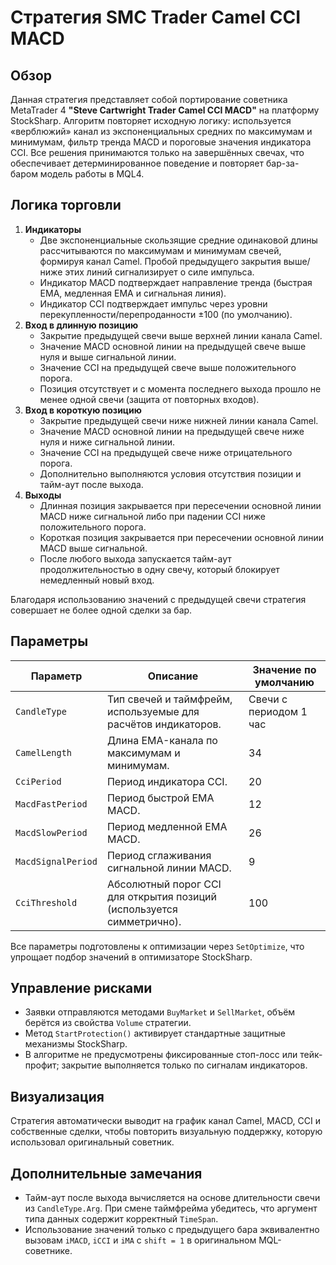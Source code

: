 # Стратегия SMC Trader Camel CCI MACD

## Обзор

Данная стратегия представляет собой портирование советника MetaTrader 4 **"Steve Cartwright Trader Camel CCI MACD"** на платформу StockSharp.
Алгоритм повторяет исходную логику: используется «верблюжий» канал из экспоненциальных средних по максимумам и минимумам,
фильтр тренда MACD и пороговые значения индикатора CCI. Все решения принимаются только на завершённых свечах,
что обеспечивает детерминированное поведение и повторяет бар-за-баром модель работы в MQL4.

## Логика торговли

1. **Индикаторы**
   - Две экспоненциальные скользящие средние одинаковой длины рассчитываются по максимумам и минимумам свечей, формируя
     канал Camel. Пробой предыдущего закрытия выше/ниже этих линий сигнализирует о силе импульса.
   - Индикатор MACD подтверждает направление тренда (быстрая EMA, медленная EMA и сигнальная линия).
   - Индикатор CCI подтверждает импульс через уровни перекупленности/перепроданности ±100 (по умолчанию).
2. **Вход в длинную позицию**
   - Закрытие предыдущей свечи выше верхней линии канала Camel.
   - Значение MACD основной линии на предыдущей свече выше нуля и выше сигнальной линии.
   - Значение CCI на предыдущей свече выше положительного порога.
   - Позиция отсутствует и с момента последнего выхода прошло не менее одной свечи (защита от повторных входов).
3. **Вход в короткую позицию**
   - Закрытие предыдущей свечи ниже нижней линии канала Camel.
   - Значение MACD основной линии на предыдущей свече ниже нуля и ниже сигнальной линии.
   - Значение CCI на предыдущей свече ниже отрицательного порога.
   - Дополнительно выполняются условия отсутствия позиции и тайм-аут после выхода.
4. **Выходы**
   - Длинная позиция закрывается при пересечении основной линии MACD ниже сигнальной либо при падении CCI ниже положительного порога.
   - Короткая позиция закрывается при пересечении основной линии MACD выше сигнальной.
   - После любого выхода запускается тайм-аут продолжительностью в одну свечу, который блокирует немедленный новый вход.

Благодаря использованию значений с предыдущей свечи стратегия совершает не более одной сделки за бар.

## Параметры

| Параметр | Описание | Значение по умолчанию |
|----------|----------|-----------------------|
| `CandleType` | Тип свечей и таймфрейм, используемые для расчётов индикаторов. | Свечи с периодом 1 час |
| `CamelLength` | Длина EMA-канала по максимумам и минимумам. | 34 |
| `CciPeriod` | Период индикатора CCI. | 20 |
| `MacdFastPeriod` | Период быстрой EMA MACD. | 12 |
| `MacdSlowPeriod` | Период медленной EMA MACD. | 26 |
| `MacdSignalPeriod` | Период сглаживания сигнальной линии MACD. | 9 |
| `CciThreshold` | Абсолютный порог CCI для открытия позиций (используется симметрично). | 100 |

Все параметры подготовлены к оптимизации через `SetOptimize`, что упрощает подбор значений в оптимизаторе StockSharp.

## Управление рисками

- Заявки отправляются методами `BuyMarket` и `SellMarket`, объём берётся из свойства `Volume` стратегии.
- Метод `StartProtection()` активирует стандартные защитные механизмы StockSharp.
- В алгоритме не предусмотрены фиксированные стоп-лосс или тейк-профит; закрытие выполняется только по сигналам индикаторов.

## Визуализация

Стратегия автоматически выводит на график канал Camel, MACD, CCI и собственные сделки, чтобы повторить визуальную поддержку,
которую использовал оригинальный советник.

## Дополнительные замечания

- Тайм-аут после выхода вычисляется на основе длительности свечи из `CandleType.Arg`. При смене таймфрейма убедитесь,
  что аргумент типа данных содержит корректный `TimeSpan`.
- Использование значений только с предыдущего бара эквивалентно вызовам `iMACD`, `iCCI` и `iMA` с `shift = 1` в оригинальном MQL-советнике.
